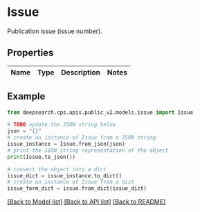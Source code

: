# Issue

Publication issue (issue number).

## Properties

Name | Type | Description | Notes
------------ | ------------- | ------------- | -------------

## Example

```python
from deepsearch.cps.apis.public_v2.models.issue import Issue

# TODO update the JSON string below
json = "{}"
# create an instance of Issue from a JSON string
issue_instance = Issue.from_json(json)
# print the JSON string representation of the object
print(Issue.to_json())

# convert the object into a dict
issue_dict = issue_instance.to_dict()
# create an instance of Issue from a dict
issue_form_dict = issue.from_dict(issue_dict)
```
[[Back to Model list]](../README.md#documentation-for-models) [[Back to API list]](../README.md#documentation-for-api-endpoints) [[Back to README]](../README.md)


